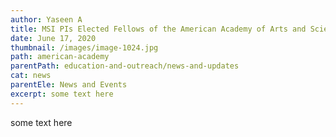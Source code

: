 ```yaml
---
author: Yaseen A
title: MSI PIs Elected Fellows of the American Academy of Arts and Sciences
date: June 17, 2020
thumbnail: /images/image-1024.jpg
path: american-academy 
parentPath: education-and-outreach/news-and-updates
cat: news
parentEle: News and Events
excerpt: some text here
---
```

some text here